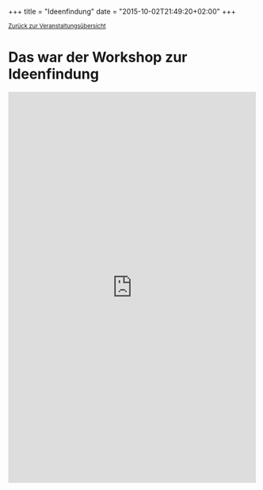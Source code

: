 +++
title = "Ideenfindung"
date = "2015-10-02T21:49:20+02:00"
+++

<small><a href="/veranstaltungen">Zurück zur Veranstaltungsübersicht</a></small>

# Das war der Workshop zur Ideenfindung

<iframe src="https://www.facebook.com/plugins/post.php?href=https%3A%2F%2Fwww.facebook.com%2FdesignforumV%2Fposts%2F1171622059537789&width=500" width="500" height="789" style="border:none;overflow:hidden" scrolling="no" frameborder="0" allowTransparency="true"></iframe>
